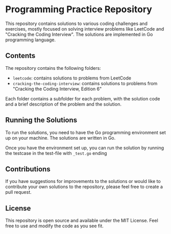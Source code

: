 # Programming Practice Repository

This repository contains solutions to various coding challenges and exercises, mostly focused on solving
interview problems like LeetCode and "Cracking the Coding Interview". The solutions are implemented in Go programming
language.

## Contents

The repository contains the following folders:

- `leetcode`: contains solutions to problems from LeetCode
- `cracking-the-coding-interview`: contains solutions to problems from "Cracking the Coding Interview, Edition 6"

Each folder contains a subfolder for each problem, with the solution code and a brief description of the problem and the
solution.

## Running the Solutions

To run the solutions, you need to have the Go programming environment set up on your machine.
The solutions are written in Go.

Once you have the environment set up, you can run the solution by running the testcase in the test-file
with `_test.go` ending

## Contributions

If you have suggestions for improvements to the solutions or would like to contribute your own solutions to the
repository, please feel free to create a pull request.

## License

This repository is open source and available under the MIT License. Feel free to use and modify the code as you see fit.
